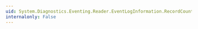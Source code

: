 ```yaml
---
uid: System.Diagnostics.Eventing.Reader.EventLogInformation.RecordCount
internalonly: False
---
```

